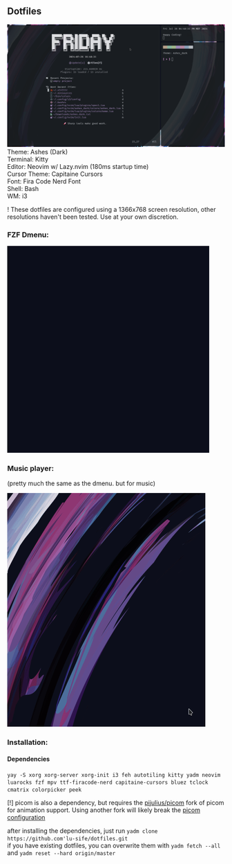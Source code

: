 ## Dotfiles

![](media/dotfiles/screenshot.png)
Theme: Ashes (Dark)<br>
Terminal: Kitty<br>
Editor: Neovim w/ Lazy.nvim (180ms startup time)<br>
Cursor Theme: Capitaine Cursors<br>
Font: Fira Code Nerd Font<br>
Shell: Bash<br>
WM: i3<br>

! These dotfiles are configured using a 1366x768 screen resolution, other resolutions haven't been tested. Use at your own discretion. 

### FZF Dmenu:
![](media/dotfiles/dmenu.gif)

### Music player:
(pretty much the same as the dmenu. but for music)

![](media/dotfiles/music.gif)

### Installation:

#### Dependencies
`yay -S xorg xorg-server xorg-init i3 feh autotiling kitty yadm neovim luarocks fzf mpv ttf-firacode-nerd capitaine-cursors bluez tclock cmatrix colorpicker peek`

[!] picom is also a dependency, but requires the [pijulius/picom](https://github.com/pijulius/picom) fork of picom for animation support. Using another fork will likely break the [picom configuration](.config/picom.conf)

after installing the dependencies, just run `yadm clone https://github.com'lu-sife/dotfiles.git`<br>
if you have existing dotfiles, you can overwrite them with `yadm fetch --all` and `yadm reset --hard origin/master`
